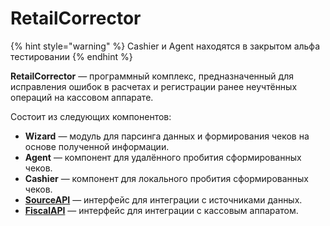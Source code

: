 # RetailCorrector

{% hint style="warning" %}
Cashier и Agent находятся в закрытом альфа тестировании
{% endhint %}

**RetailCorrector** — программный комплекс, предназначенный для исправления ошибок в расчетах и регистрации ранее неучтённых операций на кассовом аппарате.

Состоит из следующих компонентов:

* **Wizard** — модуль для парсинга данных и формирования чеков на основе полученной информации.
* **Agent** — компонент для удалённого пробития сформированных чеков.
* **Cashier** — компонент для локального пробития сформированных чеков.
* [**SourceAPI**](broken-reference) — интерфейс для интеграции с источниками данных.
* [**FiscalAPI**](broken-reference) — интерфейс для интеграции с кассовым аппаратом.
